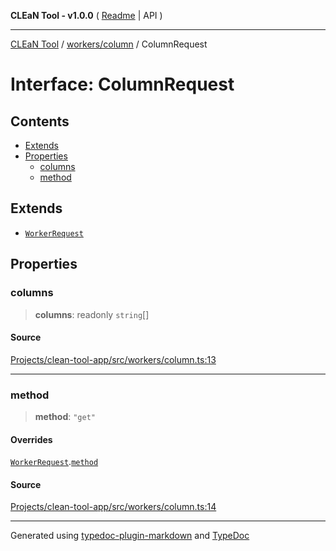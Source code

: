 **CLEaN Tool - v1.0.0** ( [Readme](../../../README.md) \| API )

***

[CLEaN Tool](../../../modules.md) / [workers/column](../README.md) / ColumnRequest

# Interface: ColumnRequest

## Contents

- [Extends](ColumnRequest.md#extends)
- [Properties](ColumnRequest.md#properties)
  - [columns](ColumnRequest.md#columns)
  - [method](ColumnRequest.md#method)

## Extends

- [`WorkerRequest`](../../../types/workers/interfaces/WorkerRequest.md)

## Properties

### columns

> **columns**: readonly `string`[]

#### Source

[Projects/clean-tool-app/src/workers/column.ts:13](https://github.com/yuckyh/clean-tool-app/)

***

### method

> **method**: `"get"`

#### Overrides

[`WorkerRequest`](../../../types/workers/interfaces/WorkerRequest.md).[`method`](../../../types/workers/interfaces/WorkerRequest.md#method)

#### Source

[Projects/clean-tool-app/src/workers/column.ts:14](https://github.com/yuckyh/clean-tool-app/)

***

Generated using [typedoc-plugin-markdown](https://www.npmjs.com/package/typedoc-plugin-markdown) and [TypeDoc](https://typedoc.org/)
